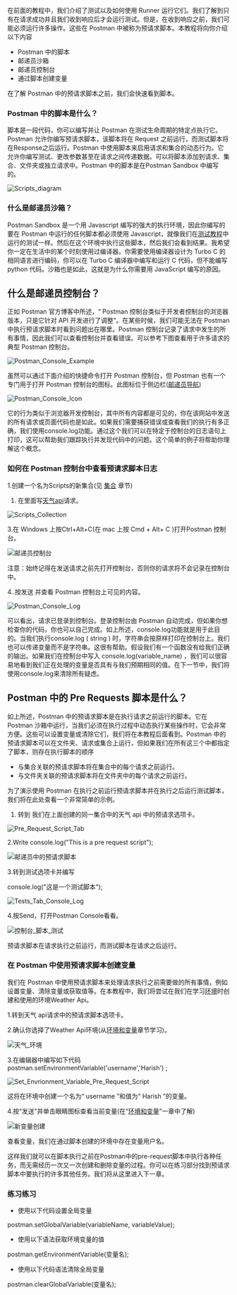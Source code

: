 在前面的教程中，我们介绍了测试以及如何使用 Runner 运行它们。我们了解到只有在请求成功并且我们收到响应后才会运行测试。但是，在收到响应之前，我们可能必须运行许多操作。这些在 Postman 中被称为预请求脚本。本教程将向你介绍以下内容

-   Postman 中的脚本
-   邮递员沙箱
-   邮递员控制台
-   通过脚本创建变量

在了解 Postman 中的预请求脚本之前，我们会快速看到脚本。

### Postman 中的脚本是什么？

脚本是一段代码，你可以编写并让 Postman 在测试生命周期的特定点执行它。Postman 允许你编写预请求脚本，该脚本将在 Request 之前运行，而测试脚本将在Response之后运行。Postman 中使用脚本来启用请求和集合的动态行为。它允许你编写测试、更改参数甚至在请求之间传递数据。可以将脚本添加到请求、集合、文件夹或独立请求中。Postman 中的脚本是在Postman Sandbox 中编写的。

![Scripts_diagram](https://www.toolsqa.com/gallery/Postman/1.Scripts_diagram.png)

### 什么是邮递员沙箱？

Postman Sandbox 是一个用 Javascript 编写的强大的执行环境，因此你编写的要在 Postman 中运行的任何脚本都必须使用 Javascript，就像我们在[测试教程](https://toolsqa.com/postman/test-and-collection-runner-in-postman/)中运行的测试一样。然后在这个环境中执行这些脚本，然后我们会看到结果。我希望你一定在生活中的某个时刻使用过编译器。你需要使用编译器设计为 Turbo C 的相同语言进行编码，你可以在 Turbo C 编译器中编写和运行 C 代码，但不能编写 python 代码。沙箱也是如此，这就是为什么你需要用 JavaScript 编写的原因。

## 什么是邮递员控制台？

正如 Postman 官方博客中所述，“ Postman 控制台类似于开发者控制台的浏览器版本，只是它针对 API 开发进行了调整”。在某些时候，我们可能无法在 Postman 中执行预请求脚本时看到问题出在哪里。Postman 控制台记录了请求中发生的所有事情，因此我们可以查看控制台并查看错误。可以参考下图查看用于许多请求的典型 Postman 控制台。

![Postman_Console_Example](https://www.toolsqa.com/gallery/Postman/2.Postman_Console_Example.png)

虽然可以通过下面介绍的快捷命令打开 Postman 控制台，但 Postman 也有一个专门用于打开 Postman 控制台的图标。此图标位于侧边栏([邮递员导航](https://toolsqa.com/postman/postman-navigation/))

![Postman_Console_Icon](https://www.toolsqa.com/gallery/Postman/3.Postman_Console_Icon.png)

它的行为类似于浏览器开发控制台，其中所有内容都是可见的，你在该网站中发送的所有请求或页面代码也是如此。如果我们需要捕获错误或查看我们的执行有多正确，我们使用console.log功能。通过这个我们可以在特定于控制台的日志语句上打印，这可以帮助我们跟踪执行并发现代码中的问题。这个简单的例子将帮助你理解这个概念。

### 如何在 Postman 控制台中查看预请求脚本日志

1.创建一个名为Scripts的新集合(见 [集合](https://toolsqa.com/postman/collections-in-postman/) 章节)

1.  在里面写[天气api](https://bookstore.demoqa.com/swagger/#/BookStore/BookStoreV1BooksGet)请求。

![Scripts_Collection](https://www.toolsqa.com/gallery/Postman/4.Scripts_Collection.png)

3.在 Windows 上按Ctrl+Alt+C(在 mac 上按 Cmd + Alt+ C )打开Postman 控制台。

![邮递员控制台](https://www.toolsqa.com/gallery/Postman/5.Postman_Console.png)

注意：始终记得在发送请求之前先打开控制台，否则你的请求将不会记录在控制台中。

4..按发送 并查看 Postman 控制台上可见的内容。

![Postman_Console_Log](https://www.toolsqa.com/gallery/Postman/6.Postman_Console_Log.png)

可以看出，请求已登录到控制台。登录控制台由 Postman 自动完成，但如果你想检查你的代码，你也可以自己完成。如上所述，console.log功能就是用于此目的。当我们执行console.log ( string ) 时，字符串会按原样打印在控制台上。我们也可以传递变量而不是字符串。这很有帮助。假设我们有一个函数没有给我们正确的输出。如果我们在控制台中写入 console.log(variable_name) ，我们可以很容易地看到我们正在处理的变量是否具有与我们预期相同的值。在下一节中，我们将使用console.log来清除所有疑虑。

## Postman 中的 Pre Requests 脚本是什么？

如上所述，Postman 中的预请求脚本是在执行请求之前运行的脚本。它在 Postman 沙箱中运行，当我们必须在执行过程中动态执行某些操作时，它会非常方便。这些可以设置变量或清除它们，我们将在本教程后面看到。Postman 中的预请求脚本可以在文件夹、请求或集合上运行，但如果我们在所有这三个中都指定了脚本，则存在执行脚本的顺序

-   与集合关联的预请求脚本将在集合中的每个请求之前运行。
-   与文件夹关联的预请求脚本将在文件夹中的每个请求之前运行。

为了演示使用 Postman 在执行之前运行预请求脚本并在执行之后运行测试脚本，我们将在此处查看一个非常简单的示例。

1.  转到 我们在上面创建的同一集合中的天气 api 中的预请求选项卡。

![Pre_Request_Script_Tab](https://www.toolsqa.com/gallery/Postman/7.Pre_Request_Script_Tab.png)

2.Write console.log("This is a pre request script");

![邮递员中的预请求脚本](https://www.toolsqa.com/gallery/Postman/8.Pre-Request%20Script%20in%20Postman.png)

3.转到测试选项卡并编写

console.log("这是一个测试脚本");

![Tests_Tab_Console_Log](https://www.toolsqa.com/gallery/Postman/9.Tests_Tab_Console_Log.png)

4.按Send，打开Postman Console看看。

![控制台_脚本_测试](https://www.toolsqa.com/gallery/Postman/10.Console_Scripts_Testing.png)

预请求脚本在请求执行之前运行，而测试脚本在请求之后运行。

### 在 Postman 中使用预请求脚本创建变量

我们在 Postman 中使用预请求脚本来处理请求执行之前需要做的所有事情，例如设置变量、清除变量或获取值等。在本教程中，我们将尝试在我们在学习[环境](https://toolsqa.com/postman/environment-variables-in-postman/)时创建和使用的环境Weather Api。

1.转到天气 api请求中的预请求脚本选项卡。

2.确认你选择了Weather Api环境(从[环境和变量](https://toolsqa.com/postman/environment-variables-in-postman/)章节学习)。

![天气_环境](https://www.toolsqa.com/gallery/Postman/12.Weather_Environment.png)

3.在编辑器中编写如下代码 postman.setEnvironmentVariable('username','Harish') ;

![Set_Envrionment_Variable_Pre_Request_Script](https://www.toolsqa.com/gallery/Postman/13.Set_Envrionment_Variable_Pre_Request_Script.png)

这将在环境中创建一个名为“ username ”和值为“ Harish ”的变量。

4.按“发送”并单击眼睛图标查看当前变量(在“[环境和变量](https://toolsqa.com/postman/environment-variables-in-postman/)”一章中了解)

![新变量创建](https://www.toolsqa.com/gallery/Postman/14.New_Variable_Created.png)

查看变量，我们在通过脚本创建的环境中存在变量用户名。

这样我们就可以在脚本执行之前在Postman中的pre-request脚本中执行各种任务，而无需经历一次又一次创建和删除变量的过程。你可以在练习部分找到预请求脚本中要执行的许多其他任务。我们将从这里进入下一章。

### 练习练习

-   使用以下代码设置全局变量

postman.setGlobalVariable(variableName, variableValue);

-   使用以下语法获取环境变量的值

postman.getEnvironmentVariable(变量名);

-   使用以下代码语法清除全局变量

postman.clearGlobalVariable(变量名);
